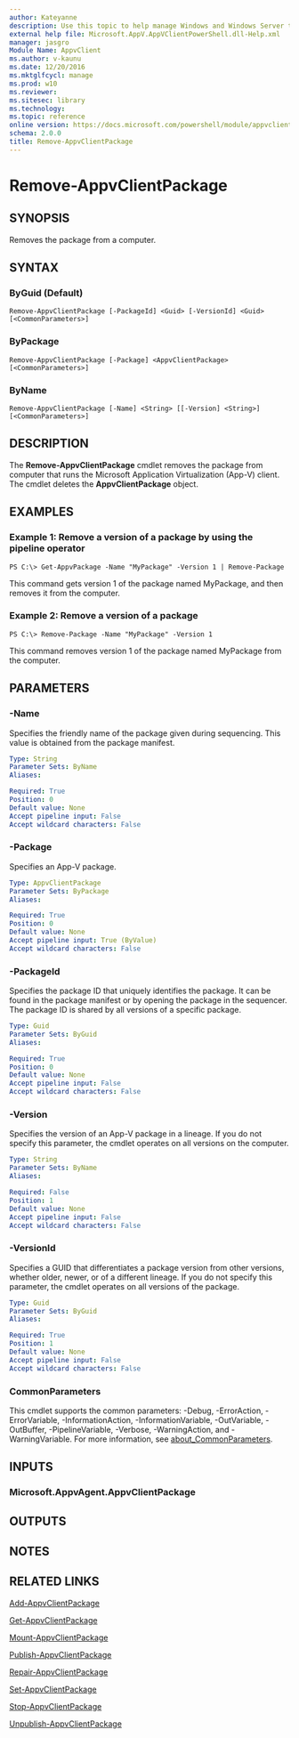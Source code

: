 ```yaml
---
author: Kateyanne
description: Use this topic to help manage Windows and Windows Server technologies with Windows PowerShell.
external help file: Microsoft.AppV.AppVClientPowerShell.dll-Help.xml
manager: jasgro
Module Name: AppvClient
ms.author: v-kaunu
ms.date: 12/20/2016
ms.mktglfcycl: manage
ms.prod: w10
ms.reviewer: 
ms.sitesec: library
ms.technology: 
ms.topic: reference
online version: https://docs.microsoft.com/powershell/module/appvclient/remove-appvclientpackage?view=windowsserver2016-ps&wt.mc_id=ps-gethelp
schema: 2.0.0
title: Remove-AppvClientPackage
---
```


# Remove-AppvClientPackage

## SYNOPSIS
Removes the package from a computer.

## SYNTAX

### ByGuid (Default)
```
Remove-AppvClientPackage [-PackageId] <Guid> [-VersionId] <Guid> [<CommonParameters>]
```

### ByPackage
```
Remove-AppvClientPackage [-Package] <AppvClientPackage> [<CommonParameters>]
```

### ByName
```
Remove-AppvClientPackage [-Name] <String> [[-Version] <String>] [<CommonParameters>]
```

## DESCRIPTION
The **Remove-AppvClientPackage** cmdlet removes the package from computer that runs the Microsoft Application Virtualization (App-V) client.
The cmdlet deletes the **AppvClientPackage** object.

## EXAMPLES

### Example 1: Remove a version of a package by using the pipeline operator
```
PS C:\> Get-AppvPackage -Name "MyPackage" -Version 1 | Remove-Package
```

This command gets version 1 of the package named MyPackage, and then removes it from the computer.

### Example 2: Remove a version of a package
```
PS C:\> Remove-Package -Name "MyPackage" -Version 1
```

This command removes version 1 of the package named MyPackage from the computer.

## PARAMETERS

### -Name
Specifies the friendly name of the package given during sequencing.
This value is obtained from the package manifest.

```yaml
Type: String
Parameter Sets: ByName
Aliases: 

Required: True
Position: 0
Default value: None
Accept pipeline input: False
Accept wildcard characters: False
```

### -Package
Specifies an App-V package.

```yaml
Type: AppvClientPackage
Parameter Sets: ByPackage
Aliases: 

Required: True
Position: 0
Default value: None
Accept pipeline input: True (ByValue)
Accept wildcard characters: False
```

### -PackageId
Specifies the package ID that uniquely identifies the package.
It can be found in the package manifest or by opening the package in the sequencer.
The package ID is shared by all versions of a specific package.

```yaml
Type: Guid
Parameter Sets: ByGuid
Aliases: 

Required: True
Position: 0
Default value: None
Accept pipeline input: False
Accept wildcard characters: False
```

### -Version
Specifies the version of an App-V package in a lineage.
If you do not specify this parameter, the cmdlet operates on all versions on the computer.

```yaml
Type: String
Parameter Sets: ByName
Aliases: 

Required: False
Position: 1
Default value: None
Accept pipeline input: False
Accept wildcard characters: False
```

### -VersionId
Specifies a GUID that differentiates a package version from other versions, whether older, newer, or of a different lineage.
If you do not specify this parameter, the cmdlet operates on all versions of the package.

```yaml
Type: Guid
Parameter Sets: ByGuid
Aliases: 

Required: True
Position: 1
Default value: None
Accept pipeline input: False
Accept wildcard characters: False
```

### CommonParameters
This cmdlet supports the common parameters: -Debug, -ErrorAction, -ErrorVariable, -InformationAction, -InformationVariable, -OutVariable, -OutBuffer, -PipelineVariable, -Verbose, -WarningAction, and -WarningVariable. For more information, see [about_CommonParameters](https://go.microsoft.com/fwlink/?LinkID=113216).

## INPUTS

### Microsoft.AppvAgent.AppvClientPackage

## OUTPUTS

## NOTES

## RELATED LINKS

[Add-AppvClientPackage](./Add-AppvClientPackage.md)

[Get-AppvClientPackage](./Get-AppvClientPackage.md)

[Mount-AppvClientPackage](./Mount-AppvClientPackage.md)

[Publish-AppvClientPackage](./Publish-AppvClientPackage.md)

[Repair-AppvClientPackage](./Repair-AppvClientPackage.md)

[Set-AppvClientPackage](./Set-AppvClientPackage.md)

[Stop-AppvClientPackage](./Stop-AppvClientPackage.md)

[Unpublish-AppvClientPackage](./Unpublish-AppvClientPackage.md)

